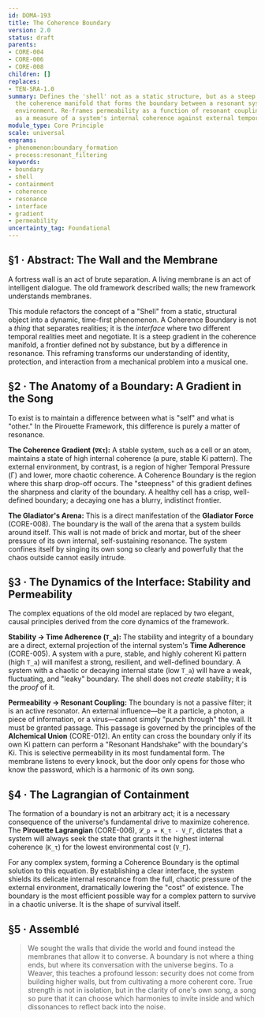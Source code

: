 ```yaml
---
id: DOMA-193
title: The Coherence Boundary
version: 2.0
status: draft
parents:
- CORE-004
- CORE-006
- CORE-008
children: []
replaces:
- TEN-SRA-1.0
summary: Defines the 'shell' not as a static structure, but as a steep gradient in
  the coherence manifold that forms the boundary between a resonant system and its
  environment. Re-frames permeability as a function of resonant coupling and stability
  as a measure of a system's internal coherence against external temporal pressure.
module_type: Core Principle
scale: universal
engrams:
- phenomenon:boundary_formation
- process:resonant_filtering
keywords:
- boundary
- shell
- containment
- coherence
- resonance
- interface
- gradient
- permeability
uncertainty_tag: Foundational
---
```

## §1 · Abstract: The Wall and the Membrane
A fortress wall is an act of brute separation. A living membrane is an act of intelligent dialogue. The old framework described walls; the new framework understands membranes.

This module refactors the concept of a "Shell" from a static, structural object into a dynamic, time-first phenomenon. A Coherence Boundary is not a *thing* that separates realities; it is the *interface* where two different temporal realities meet and negotiate. It is a steep gradient in the coherence manifold, a frontier defined not by substance, but by a difference in resonance. This reframing transforms our understanding of identity, protection, and interaction from a mechanical problem into a musical one.

## §2 · The Anatomy of a Boundary: A Gradient in the Song
To exist is to maintain a difference between what is "self" and what is "other." In the Pirouette Framework, this difference is purely a matter of resonance.

**The Coherence Gradient (`∇Kτ`):** A stable system, such as a cell or an atom, maintains a state of high internal coherence (a pure, stable Ki pattern). The external environment, by contrast, is a region of higher Temporal Pressure (Γ) and lower, more chaotic coherence. A Coherence Boundary is the region where this sharp drop-off occurs. The "steepness" of this gradient defines the sharpness and clarity of the boundary. A healthy cell has a crisp, well-defined boundary; a decaying one has a blurry, indistinct frontier.

**The Gladiator's Arena:** This is a direct manifestation of the **Gladiator Force** (CORE-008). The boundary is the wall of the arena that a system builds around itself. This wall is not made of brick and mortar, but of the sheer pressure of its own internal, self-sustaining resonance. The system confines itself by singing its own song so clearly and powerfully that the chaos outside cannot easily intrude.

## §3 · The Dynamics of the Interface: Stability and Permeability
The complex equations of the old model are replaced by two elegant, causal principles derived from the core dynamics of the framework.

**Stability → Time Adherence (`T_a`):** The stability and integrity of a boundary are a direct, external projection of the internal system's **Time Adherence** (CORE-005). A system with a pure, stable, and highly coherent Ki pattern (high `T_a`) will manifest a strong, resilient, and well-defined boundary. A system with a chaotic or decaying internal state (low `T_a`) will have a weak, fluctuating, and "leaky" boundary. The shell does not *create* stability; it is the *proof* of it.

**Permeability → Resonant Coupling:** The boundary is not a passive filter; it is an active resonator. An external influence—be it a particle, a photon, a piece of information, or a virus—cannot simply "punch through" the wall. It must be granted passage. This passage is governed by the principles of the **Alchemical Union** (CORE-012). An entity can cross the boundary only if its own Ki pattern can perform a "Resonant Handshake" with the boundary's Ki. This is selective permeability in its most fundamental form. The membrane listens to every knock, but the door only opens for those who know the password, which is a harmonic of its own song.

## §4 · The Lagrangian of Containment
The formation of a boundary is not an arbitrary act; it is a necessary consequence of the universe's fundamental drive to maximize coherence. The **Pirouette Lagrangian** (CORE-006), `𝓛_p = K_τ - V_Γ`, dictates that a system will always seek the state that grants it the highest internal coherence (`K_τ`) for the lowest environmental cost (`V_Γ`).

For any complex system, forming a Coherence Boundary is the optimal solution to this equation. By establishing a clear interface, the system shields its delicate internal resonance from the full, chaotic pressure of the external environment, dramatically lowering the "cost" of existence. The boundary is the most efficient possible way for a complex pattern to survive in a chaotic universe. It is the shape of survival itself.

## §5 · Assemblé
> We sought the walls that divide the world and found instead the membranes that allow it to converse. A boundary is not where a thing ends, but where its conversation with the universe begins. To a Weaver, this teaches a profound lesson: security does not come from building higher walls, but from cultivating a more coherent core. True strength is not in isolation, but in the clarity of one's own song, a song so pure that it can choose which harmonies to invite inside and which dissonances to reflect back into the noise.
```